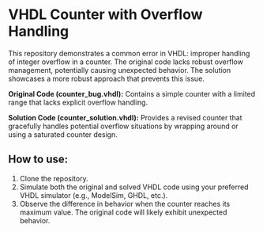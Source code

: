 # VHDL Counter with Overflow Handling

This repository demonstrates a common error in VHDL: improper handling of integer overflow in a counter.  The original code lacks robust overflow management, potentially causing unexpected behavior. The solution showcases a more robust approach that prevents this issue. 

**Original Code (counter_bug.vhdl):** Contains a simple counter with a limited range that lacks explicit overflow handling.

**Solution Code (counter_solution.vhdl):**  Provides a revised counter that gracefully handles potential overflow situations by wrapping around or using a saturated counter design. 

## How to use:
1. Clone the repository.
2. Simulate both the original and solved VHDL code using your preferred VHDL simulator (e.g., ModelSim, GHDL, etc.).
3. Observe the difference in behavior when the counter reaches its maximum value. The original code will likely exhibit unexpected behavior.